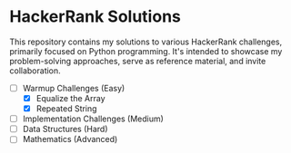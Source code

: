 # HackerRank Solutions

This repository contains my solutions to various HackerRank challenges, primarily focused on Python programming. It's intended to showcase my problem-solving approaches, serve as reference material, and invite collaboration.

* [ ] Warmup Challenges (Easy)
    * [x] Equalize the Array
    * [x] Repeated String
* [ ] Implementation Challenges (Medium)
* [ ] Data Structures (Hard)
* [ ] Mathematics (Advanced)

